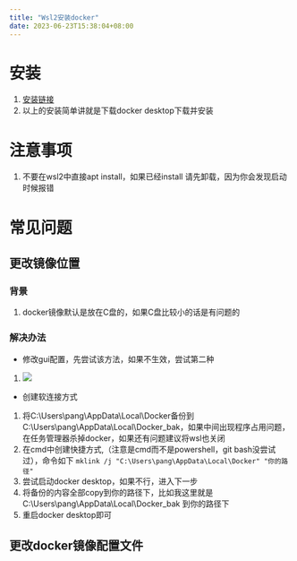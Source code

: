```yaml
---
title: "Wsl2安装docker"
date: 2023-06-23T15:38:04+08:00
---
```


# 安装
1. [安装链接](https://docs.docker.com/desktop/windows/wsl/)
1. 以上的安装简单讲就是下载docker desktop下载并安装
# 注意事项
1. 不要在wsl2中直接apt install，如果已经install 请先卸载，因为你会发现启动时候报错
# 常见问题
## 更改镜像位置
### 背景
1. docker镜像默认是放在C盘的，如果C盘比较小的话是有问题的
### 解决办法
- 修改gui配置，先尝试该方法，如果不生效，尝试第二种
1. ![](https://img2023.cnblogs.com/blog/3097908/202305/3097908-20230519221630722-1511599964.png)
- 创建软连接方式
1. 将C:\Users\pang\AppData\Local\Docker备份到C:\Users\pang\AppData\Local\Docker_bak，如果中间出现程序占用问题，在任务管理器杀掉docker，如果还有问题建议将wsl也关闭
1. 在cmd中创建快捷方式,（注意是cmd而不是powershell，git bash没尝试过），命令如下 `mklink /j "C:\Users\pang\AppData\Local\Docker" "你的路径"`
1. 尝试启动docker desktop，如果不行，进入下一步
1. 将备份的内容全部copy到你的路径下，比如我这里就是C:\Users\pang\AppData\Local\Docker_bak 到你的路径下
1. 重启docker desktop即可
## 更改docker镜像配置文件